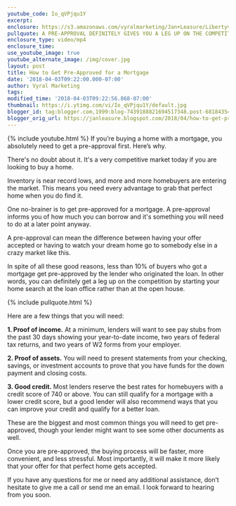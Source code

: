 ```yaml
---
youtube_code: Io_qVPjqu1Y
excerpt:
enclosure: https://s3.amazonaws.com/vyralmarketing/Jan+Leasure/Libertyville+Mortgage-+mortgage+approval.mp4
pullquote: A PRE-APPROVAL DEFINITELY GIVES YOU A LEG UP ON THE COMPETITION.
enclosure_type: video/mp4
enclosure_time:
use_youtube_image: true
youtube_alternate_image: /img/cover.jpg
layout: post
title: How to Get Pre-Approved for a Mortgage
date: '2018-04-03T09:22:00.000-07:00'
author: Vyral Marketing
tags:
modified_time: '2018-04-03T09:22:56.868-07:00'
thumbnail: https://i.ytimg.com/vi/Io_qVPjqu1Y/default.jpg
blogger_id: tag:blogger.com,1999:blog-7439188821694517348.post-681843541712258325
blogger_orig_url: https://janleasure.blogspot.com/2018/04/how-to-get-pre-approved-for-mortgage.html
---
```

{% include youtube.html %}
If you’re buying a home with a mortgage, you absolutely need to get a pre-approval first. Here’s why.

There's no doubt about it. It's a very competitive market today if you are looking to buy a home.

Inventory is near record lows, and more and more homebuyers are entering the market. This means you need every advantage to grab that perfect home when you do find it.

One no-brainer is to get pre-approved for a mortgage. A pre-approval informs you of how much you can borrow and it's something you will need to do at a later point anyway.

A pre-approval can mean the difference between having your offer accepted or having to watch your dream home go to somebody else in a crazy market like this.

In spite of all these good reasons, less than 10% of buyers who got a mortgage get pre-approved by the lender who originated the loan. In other words, you can definitely get a leg up on the competition by starting your home search at the loan office rather than at the open house.

{% include pullquote.html %}

Here are a few things that you will need:

**1. Proof of income.** At a minimum, lenders will want to see pay stubs from the past 30 days showing your year-to-date income, two years of federal tax returns, and two years of W2 forms from your employer.

**2. Proof of assets.** You will need to present statements from your checking, savings, or investment accounts to prove that you have funds for the down payment and closing costs.

**3. Good credit.** Most lenders reserve the best rates for homebuyers with a credit score of 740 or above. You can still qualify for a mortgage with a lower credit score, but a good lender will also recommend ways that you can improve your credit and qualify for a better loan.

These are the biggest and most common things you will need to get pre-approved, though your lender might want to see some other documents as well.

Once you are pre-approved, the buying process will be faster, more convenient, and less stressful. Most importantly, it will make it more likely that your offer for that perfect home gets accepted.

If you have any questions for me or need any additional assistance, don’t hesitate to give me a call or send me an email. I look forward to hearing from you soon.

